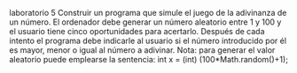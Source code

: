 laboratorio 5
Construir un programa que simule el juego de la adivinanza de un número. El ordenador debe generar un número aleatorio entre 1 y 100 y el usuario tiene cinco oportunidades para acertarlo. Después de cada intento el programa debe indicarle al usuario si el número introducido por él es mayor, menor o igual al número a adivinar. Nota: para generar el valor aleatorio puede emplearse la sentencia: int x = (int) (100*Math.random()+1);
